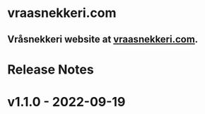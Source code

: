 # vraasnekkeri.com
## Vråsnekkeri website at [vraasnekkeri.com](https://www.vraasnekkeri.com).

# Release Notes
# v1.1.0 - 2022-09-19
